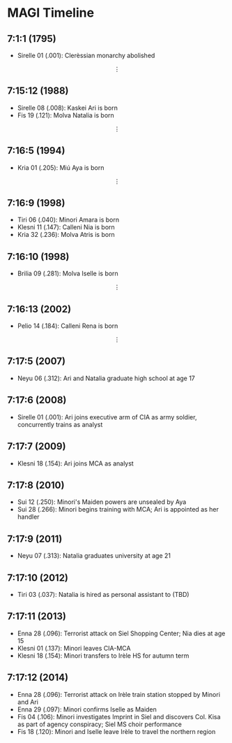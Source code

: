 # MAGI Timeline

## 7:1:1 (1795)

- Sirelle 01 (.001): Clerèssian monarchy abolished


$$\vdots$$

## 7:15:12 (1988)

- Sirelle 08 (.008): Kaskei Ari is born
- Fis 19 (.121): Molva Natalia is born

$$\vdots$$

## 7:16:5 (1994)

- Kria 01 (.205): Miú Aya is born

$$\vdots$$

## 7:16:9 (1998)

- Tiri 06 (.040): Minori Amara is born
- Klesni 11 (.147): Calleni Nia is born
- Kria 32 (.236): Molva Atris is born

## 7:16:10 (1998)

- Brilia 09 (.281): Molva Iselle is born

$$\vdots$$

## 7:16:13 (2002)

- Pelio 14 (.184): Calleni Rena is born

$$\vdots$$

## 7:17:5 (2007)

- Neyu 06 (.312): Ari and Natalia graduate high school at age 17

## 7:17:6 (2008)

- Sirelle 01 (.001): Ari joins executive arm of CIA as army soldier, concurrently trains as analyst


## 7:17:7 (2009)

- Klesni 18 (.154): Ari joins MCA as analyst

## 7:17:8 (2010)

- Sui 12 (.250): Minori's Maiden powers are unsealed by Aya
- Sui 28 (.266): Minori begins training with MCA; Ari is appointed as her handler


## 7:17:9 (2011)

- Neyu 07 (.313): Natalia graduates university at age 21


## 7:17:10 (2012)

- Tiri 03 (.037): Natalia is hired as personal assistant to (TBD)

## 7:17:11 (2013)

- Enna 28 (.096): Terrorist attack on Siel Shopping Center; Nia dies at age 15
- Klesni 01 (.137): Minori leaves CIA-MCA
- Klesni 18 (.154): Minori transfers to Irèle HS for autumn term

## 7:17:12 (2014)

- Enna 28 (.096): Terrorist attack on Irèle train station stopped by Minori and Ari
- Enna 29 (.097): Minori confirms Iselle as Maiden
- Fis 04 (.106): Minori investigates Imprint in Siel and discovers Col. Kisa as part of agency conspiracy; Siel MS choir performance
- Fis 18 (.120): Minori and Iselle leave Irèle to travel the northern region